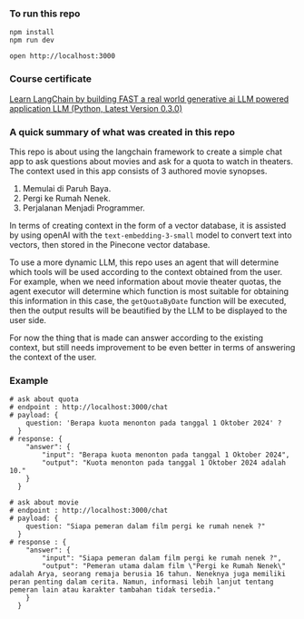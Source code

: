 ### To run this repo

```
npm install
npm run dev
```

```
open http://localhost:3000
```

### Course certificate

[Learn LangChain by building FAST a real world generative ai LLM powered application LLM (Python, Latest Version 0.3.0)](https://www.udemy.com/certificate/UC-0812d383-a677-4bc2-a794-5baaea7ca539/)

### A quick summary of what was created in this repo

This repo is about using the langchain framework to create a simple chat app to ask questions about movies and ask for a quota to watch in theaters.
The context used in this app consists of 3 authored movie synopses.

1. Memulai di Paruh Baya.
2. Pergi ke Rumah Nenek.
3. Perjalanan Menjadi Programmer.

In terms of creating context in the form of a vector database, it is assisted by using openAI with the `text-embedding-3-small` model to convert text into vectors, then stored in the Pinecone vector database.

To use a more dynamic LLM, this repo uses an agent that will determine which tools will be used according to the context obtained from the user. For example, when we need information about movie theater quotas, the agent executor will determine which function is most suitable for obtaining this information in this case, the `getQuotaByDate` function will be executed, then the output results will be beautified by the LLM to be displayed to the user side.

For now the thing that is made can answer according to the existing context, but still needs improvement to be even better in terms of answering the context of the user.

### Example

```
# ask about quota
# endpoint : http://localhost:3000/chat
# payload: {
    question: 'Berapa kuota menonton pada tanggal 1 Oktober 2024' ?
  }
# response: {
	"answer": {
		"input": "Berapa kuota menonton pada tanggal 1 Oktober 2024",
		"output": "Kuota menonton pada tanggal 1 Oktober 2024 adalah 10."
	}
  }
```

```
# ask about movie
# endpoint : http://localhost:3000/chat
# payload: {
    question: "Siapa pemeran dalam film pergi ke rumah nenek ?"
  }
# response : {
	"answer": {
		"input": "Siapa pemeran dalam film pergi ke rumah nenek ?",
		"output": "Pemeran utama dalam film \"Pergi ke Rumah Nenek\" adalah Arya, seorang remaja berusia 16 tahun. Neneknya juga memiliki peran penting dalam cerita. Namun, informasi lebih lanjut tentang pemeran lain atau karakter tambahan tidak tersedia."
	}
  }
```
